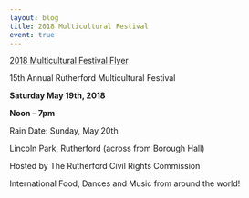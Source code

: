 ```yaml
---
layout: blog
title: 2018 Multicultural Festival
event: true
---
```


[2018 Multicultural Festival Flyer](https://storage.googleapis.com/static.rutherford-nj.com/committees/civil-rights/cover%20design%202018.pdf)

15th Annual Rutherford Multicultural Festival

**Saturday May 19th, 2018**

**Noon – 7pm**

Rain Date: Sunday, May 20th

Lincoln Park, Rutherford (across from Borough Hall)

Hosted by The Rutherford Civil Rights Commission

International Food, Dances and Music from around the world!
